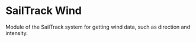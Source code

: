 # SailTrack Wind
Module of the SailTrack system for getting wind data, such as direction and intensity.
